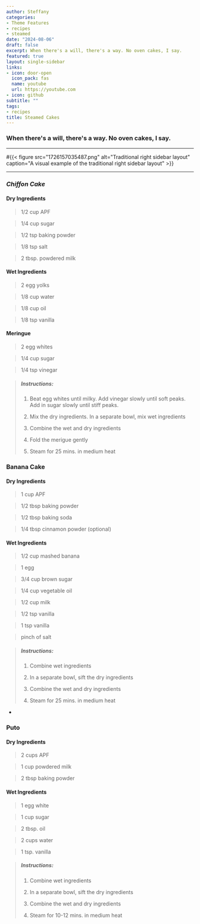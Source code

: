 ```yaml
---
author: Steffany
categories:
- Theme Features
- recipes
- steamed
date: "2024-08-06"
draft: false
excerpt: When there's a will, there's a way. No oven cakes, I say.
featured: true
layout: single-sidebar
links:
- icon: door-open
  icon_pack: fas
  name: youtube
  url: https://youtube.com
- icon: github
subtitle: ""
tags:
- recipes
title: Steamed Cakes
---
```


### When there's a will, there's a way. No oven cakes, I say.


---


#{{< figure src="1726157035487.png" alt="Traditional right sidebar layout" caption="A visual example of the traditional right sidebar layout" >}}

---

### <dfn title="I have yet to perfect this">Chiffon Cake</dfn>

#### Dry Ingredients

>1/2 cup APF

>1/4 cup sugar

>1/2 tsp baking powder

>1/8 tsp salt

>2 tbsp. powdered milk

#### Wet Ingredients

> 2 egg yolks

> 1/8 cup water

> 1/8 cup oil

> 1/8 tsp vanilla

#### Meringue

> 2 egg whites

> 1/4 cup sugar

> 1/4 tsp vinegar

> ##### Instructions:
>
> 1. Beat egg whites until milky. Add vinegar slowly until soft peaks. Add in sugar slowly until stiff peaks.
>
> 2. Mix the dry ingredients. In a separate bowl, mix wet ingredients
>
> 3. Combine the wet and dry ingredients
>
> 4. Fold the merigue gently
>
> 5. Steam for 25 mins. in medium heat


### Banana Cake

#### Dry Ingredients

> 1 cup APF

> 1/2 tbsp baking powder

> 1/2 tbsp baking soda

> 1/4 tbsp cinnamon powder (optional)


#### Wet Ingredients

> 1/2 cup mashed banana 

> 1 egg

>3/4 cup brown sugar

>1/4 cup vegetable oil 

>1/2 cup milk

>1/2 tsp vanilla

>1 tsp vanilla

>pinch of salt

> ##### Instructions:
>
> 1. Combine wet ingredients
>
> 2. In a separate bowl, sift the dry ingredients
>
> 3. Combine the wet and dry ingredients
>
> 4. Steam for 25 mins. in medium heat

-
### Puto

#### Dry Ingredients

> 2 cups APF

> 1 cup powdered milk

> 2 tbsp baking powder



#### Wet Ingredients

> 1 egg white

> 1 cup sugar

> 2 tbsp. oil

> 2 cups water

> 1 tsp. vanilla



> ##### Instructions:
>
> 1. Combine wet ingredients
>
> 2. In a separate bowl, sift the dry ingredients
>
> 3. Combine the wet and dry ingredients
>
> 4. Steam for 10-12 mins. in medium heat

